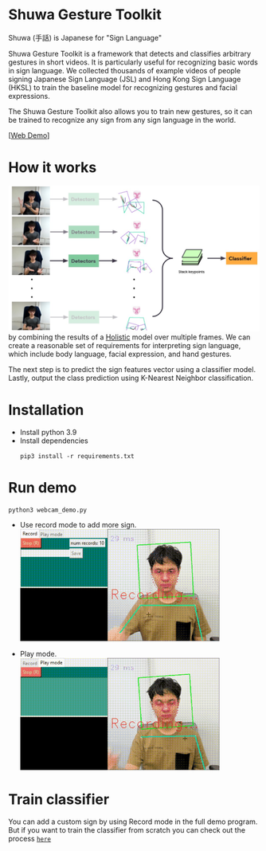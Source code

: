 # Shuwa Gesture Toolkit

Shuwa (手話) is Japanese for "Sign Language"

Shuwa Gesture Toolkit is a framework that detects and classifies arbitrary gestures in short videos. It is particularly useful for recognizing basic words in sign language. We collected thousands of example videos of people signing Japanese Sign Language (JSL) and Hong Kong Sign Language (HKSL) to train the baseline model for recognizing gestures and facial expressions.

The Shuwa Gesture Toolkit also allows you to train new gestures, so it can be trained to recognize any sign from any sign language in the world.

[[Web Demo](https://shuwa-io-demo.uc.r.appspot.com/)]

# How it works

![](assets/overview.jpg)  
by combining the results of a [Holistic](https://google.github.io/mediapipe/solutions/holistic.html) model over multiple frames. We can create a reasonable set of requirements for interpreting sign language, which include body language, facial expression, and hand gestures.


The next step is to predict the sign features vector using a classifier model. Lastly, output the class prediction using K-Nearest Neighbor classification.


# Installation

- Install python 3.9
- Install dependencies
  ```
  pip3 install -r requirements.txt 
  ```

# Run demo

```
python3 webcam_demo.py
```

- Use record mode to add more sign.  
  ![record_mode](assets/record_mode.gif)

- Play mode.  
  ![play_mode](assets/play_mode.gif)



# Train classifier

You can add a custom sign by using Record mode in the full demo program.  
But if you want to train the classifier from scratch you can check out the process [`here`](/notebooks/train_translator.ipynb)
